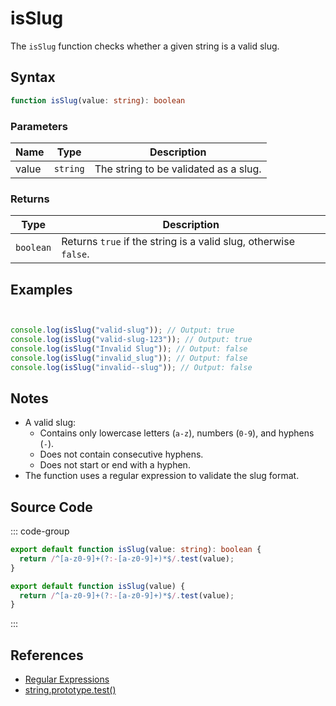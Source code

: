 # isSlug

The `isSlug` function checks whether a given string is a valid slug.

## Syntax

```typescript
function isSlug(value: string): boolean
```

### Parameters

| Name | Type     | Description                    |
|------|----------|--------------------------------|
| value  | `string` | The string to be validated as a slug. |

### Returns

| Type      | Description                                     |
|-----------|-------------------------------------------------|
| `boolean` | Returns `true` if the string is a valid slug, otherwise `false`. |

## Examples

```typescript


console.log(isSlug("valid-slug")); // Output: true
console.log(isSlug("valid-slug-123")); // Output: true
console.log(isSlug("Invalid Slug")); // Output: false
console.log(isSlug("invalid_slug")); // Output: false
console.log(isSlug("invalid--slug")); // Output: false
```

## Notes

- A valid slug:
  - Contains only lowercase letters (`a-z`), numbers (`0-9`), and hyphens (`-`).
  - Does not contain consecutive hyphens.
  - Does not start or end with a hyphen.
- The function uses a regular expression to validate the slug format.

## Source Code

::: code-group
```typescript
export default function isSlug(value: string): boolean {
  return /^[a-z0-9]+(?:-[a-z0-9]+)*$/.test(value);
}
```

```javascript
export default function isSlug(value) {
  return /^[a-z0-9]+(?:-[a-z0-9]+)*$/.test(value);
}
```
::: 

## References

- [Regular Expressions](https://developer.mozilla.org/en-US/docs/Web/JavaScript/Guide/Regular_Expressions)
- [string.prototype.test()](https://developer.mozilla.org/en-US/docs/Web/JavaScript/Reference/Global_Objects/RegExp/test)